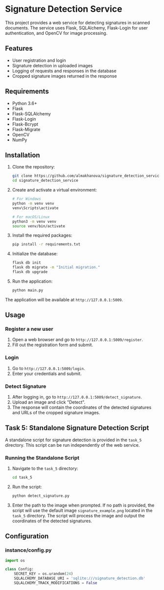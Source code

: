 # Signature Detection Service

This project provides a web service for detecting signatures in scanned documents. The service uses Flask, SQLAlchemy, Flask-Login for user authentication, and OpenCV for image processing.

## Features

- User registration and login
- Signature detection in uploaded images
- Logging of requests and responses in the database
- Cropped signature images returned in the response

## Requirements

- Python 3.6+
- Flask
- Flask-SQLAlchemy
- Flask-Login
- Flask-Bcrypt
- Flask-Migrate
- OpenCV
- NumPy

## Installation

1. Clone the repository:

    ```bash
    git clone https://github.com/almakhanova/signature_detection_service.git
    cd signature_detection_service
    ```

2. Create and activate a virtual environment:

    ```bash
    # For Windows
    python -m venv venv
    venv\Scripts\activate

    # For macOS/Linux
    python3 -m venv venv
    source venv/bin/activate
    ```

3. Install the required packages:

    ```bash
    pip install -r requirements.txt
    ```

4. Initialize the database:

    ```bash
    flask db init
    flask db migrate -m "Initial migration."
    flask db upgrade
    ```

5. Run the application:

    ```bash
    python main.py
    ```

The application will be available at `http://127.0.0.1:5009`.

## Usage

### Register a new user

1. Open a web browser and go to `http://127.0.0.1:5009/register`.
2. Fill out the registration form and submit.

### Login

1. Go to `http://127.0.0.1:5009/login`.
2. Enter your credentials and submit.

### Detect Signature

1. After logging in, go to `http://127.0.0.1:5009/detect_signature`.
2. Upload an image and click "Detect".
3. The response will contain the coordinates of the detected signatures and URLs of the cropped signature images.


## Task 5: Standalone Signature Detection Script

A standalone script for signature detection is provided in the `task_5` directory. This script can be run independently of the web service.

### Running the Standalone Script

1. Navigate to the `task_5` directory:

    ```bash
    cd task_5
    ```

2. Run the script:

    ```bash
    python detect_signature.py
    ```

3. Enter the path to the image when prompted. If no path is provided, the script will use the default image `signature_example.png` located in the `task_5` directory. The script will process the image and output the coordinates of the detected signatures.

## Configuration

### instance/config.py

```python
import os

class Config:
    SECRET_KEY = os.urandom(24)
    SQLALCHEMY_DATABASE_URI = 'sqlite:///signature_detection.db'
    SQLALCHEMY_TRACK_MODIFICATIONS = False
